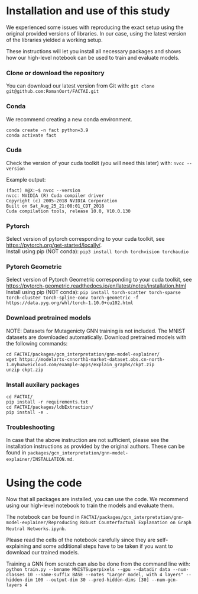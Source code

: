 # Installation and use of this study

We experienced some issues with reproducing the exact setup using the original provided versions of libraries. 
In our case, using the latest version of the libraries yielded a working setup.

These instructions will let you install all necessary packages and shows how our high-level notebook can be used to train and evaluate models.

### Clone or download the repository
You can download our latest version from Git with:
`git clone git@github.com:RomanOort/FACTAI.git`

### Conda
We recommend creating a new conda environment.
```
conda create -n fact python=3.9
conda activate fact
```

### Cuda 
Check the version of your cuda toolkit (you will need this later) with:
`nvcc --version`

Example output:
```
(fact) X@X:~$ nvcc --version
nvcc: NVIDIA (R) Cuda compiler driver
Copyright (c) 2005-2018 NVIDIA Corporation
Built on Sat_Aug_25_21:08:01_CDT_2018
Cuda compilation tools, release 10.0, V10.0.130
```

### Pytorch
Select version of pytorch corresponding to your cuda toolkit, see https://pytorch.org/get-started/locally/. \
Install using pip (NOT conda):
`pip3 install torch torchvision torchaudio`

### Pytorch Geometric
Select version of Pytorch Geometric corresponding to your cuda toolkit, see https://pytorch-geometric.readthedocs.io/en/latest/notes/installation.html  
Install using pip (NOT conda):
`pip install torch-scatter torch-sparse torch-cluster torch-spline-conv torch-geometric -f https://data.pyg.org/whl/torch-1.10.0+cu102.html`


### Download pretrained models
NOTE: Datasets for Mutagenicty GNN training is not included. The MNIST datasets are downloaded automatically.
Download pretrained models with the following commands:
```
cd FACTAI/packages/gcn_interpretation/gnn-model-explainer/
wget https://modelarts-cnnorth1-market-dataset.obs.cn-north-1.myhuaweicloud.com/example-apps/explain_graphs/ckpt.zip
unzip ckpt.zip
```

### Install auxilary packages
```
cd FACTAI/
pip install -r requirements.txt
cd FACTAI/packages/ldbExtraction/
pip install -e .
```

### Troubleshooting
In case that the above instruction are not sufficient, please see the installation instructions as provided by the original authors.
These can be found in `packages/gcn_interpretation/gnn-model-explainer/INSTALLATION.md`. 

# Using the code
Now that all packages are installed, you can use the code.
We recommend using our high-level notebook to train the models and evaluate them.

The notebook can be found in `FACTAI/packages/gcn_interpretation/gnn-model-explainer/Reproducing Robust Counterfactual Explanation on Graph Neutral Networks.ipynb`.

Please read the cells of the notebook carefully since they are self-explaining and some additional steps have to be taken if you want to download our trained models.

Training a GNN from scratch can also be done from the command line with:
`python train.py --bmname MNISTSuperpixels --gpu --datadir data --num-classes 10 --name-suffix BASE --notes "Larger model, with 4 layers" --hidden-dim 100 --output-dim 30 --pred-hidden-dims [30] --num-gcn-layers 4`



